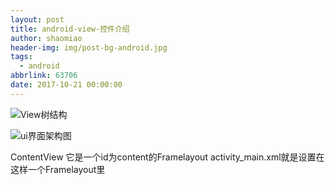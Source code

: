 ```yaml
---
layout: post
title: android-view-控件介绍
author: shaomiao
header-img: img/post-bg-android.jpg
tags:
  - android
abbrlink: 63706
date: 2017-10-21 00:00:00
---
```

![View树结构](http://upload-images.jianshu.io/upload_images/2590671-868ad6425d683364.png?imageMogr2/auto-orient/strip%7CimageView2/2/w/1240)




![ui界面架构图](http://upload-images.jianshu.io/upload_images/2590671-70227de662bb8912.png?imageMogr2/auto-orient/strip%7CimageView2/2/w/1240)

ContentView 它是一个id为content的Framelayout
activity_main.xml就是设置在这样一个Framelayout里
